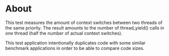# About

This test measures the amount of context switches between two threads of the
same priority. The result amounts to the number of thread_yield() calls in
*one* thread (half the number of actual context switches).

This test application intentionally duplicates code with some similar benchmark
applications in order to be able to compare code sizes.
